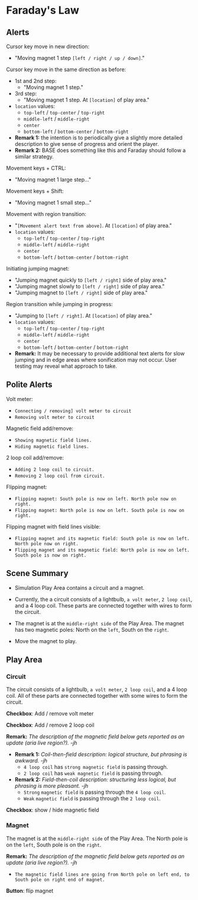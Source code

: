 # Faraday's Law

## Alerts

Cursor key move in new direction:
* "Moving magnet 1 step `[left / right / up / down]`."

Cursor key move in the same direction as before:
* 1st and 2nd step:
    * "Moving magnet 1 step."
* 3rd step:
    * "Moving magnet 1 step. At `[location]` of play area."
* `location` values:
     * `top-left` / `top-center` / `top-right`
     * `middle-left` / `middle-right`
     * `center`
     * `bottom-left` / `bottom-center` / `bottom-right`
* **Remark 1:** the intention is to periodically give a slightly more detailed description to give sense of progress and orient the player.
* **Remark 2:** BASE does something like this and Faraday should follow a similar strategy.

Movement keys + CTRL:
* "Moving magnet 1 large step..."

Movement keys + Shift:
* "Moving magnet 1 small step..."

Movement with region transition:
* "`[Movement alert text from above]`. At `[location]` of play area."
* `location` values:
     * `top-left` / `top-center` / `top-right`
     * `middle-left` / `middle-right`
     * `center`
     * `bottom-left` / `bottom-center` / `bottom-right`

Initiating jumping magnet:
* "Jumping magnet quickly to `[left / right]` side of play area."
* "Jumping magnet slowly to `[left / right]` side of play area."
* "Jumping magnet to `[left / right]` side of play area."

Region transition while jumping in progress:
* "Jumping to `[left / right]`. At `[location]` of play area."
* `location` values:
     * `top-left` / `top-center` / `top-right`
     * `middle-left` / `middle-right`
     * `center`
     * `bottom-left` / `bottom-center` / `bottom-right`
* **Remark:** It may be necessary to provide additional text alerts for slow jumping and in edge areas where sonification may not occur. User testing may reveal what approach to take.

## Polite Alerts

Volt meter:
* `Connecting / removing] volt meter to circuit`
* `Removing volt meter to circuit`

Magnetic field add/remove:
* `Showing magnetic field lines.`
* `Hiding magnetic field lines.`

2 loop coil add/remove:
* `Adding 2 loop coil to circuit.`
* `Removing 2 loop coil from circuit.`

Flipping magnet:
* `Flipping magnet: South pole is now on left. North pole now on right.`
* `Flipping magnet: North pole is now on left. South pole is now on right.`

Flipping magnet with field lines visible:
* `Flipping magnet and its magnetic field: South pole is now on left. North pole now on right.`
* `Flipping magnet and its magnetic field: North pole is now on left. South pole is now on right.`

## Scene Summary

* Simulation Play Area contains a circuit and a magnet.

* Currently, the a circuit consists of a lightbulb, `a volt meter`, `2 loop coil`, and a 4 loop coil. These parts are connected together with wires to form the circuit.

* The magnet is at the `middle-right side` of the Play Area. The magnet has two magnetic poles: North on the `left`, South on the `right`.

* Move the magnet to play.

## Play Area

### Circuit

The circuit consists of a lightbulb, `a volt meter`, `2 loop coil`, and a 4 loop coil. All of these parts are connected together with some wires to form the circuit.

**Checkbox**: Add / remove volt meter

**Checkbox**: Add / remove 2 loop coil

**Remark:** _The description of the magnetic field below gets reported as an update (aria live region?). -jh_

* **Remark 1:** _Coil-then-field description: logical structure, but phrasing is awkward. -jh_
   * `4 loop coil` has `strong magnetic field` is passing through.
   * `2 loop coil` has `weak magnetic field` is passing through.
* **Remark 2:** _Field-then-coil description: structuring less logical, but phrasing is more pleasant. -jh_
   * `Strong` `magnetic field` is passing through the `4 loop coil`.
   * `Weak` `magnetic field` is passing through the `2 loop coil`.

**Checkbox**: show / hide magnetic field

### Magnet

The magnet is at the `middle-right side` of the Play Area.
The North pole is on the `left`, South pole is on the `right`.

**Remark:** _The description of the magnetic field below gets reported as an update (aria live region?). -jh_

* `The magnetic field lines are going from North pole on left end, to South pole on right end of magnet.`

**Button**: flip magnet
